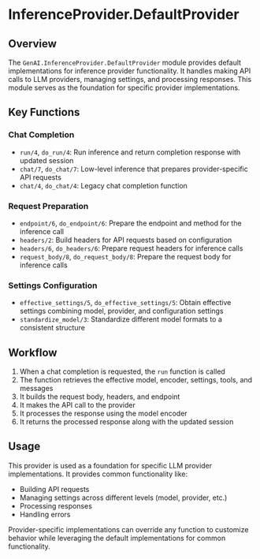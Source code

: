 # InferenceProvider.DefaultProvider

## Overview
The `GenAI.InferenceProvider.DefaultProvider` module provides default implementations for inference provider functionality. It handles making API calls to LLM providers, managing settings, and processing responses. This module serves as the foundation for specific provider implementations.

## Key Functions

### Chat Completion
- `run/4`, `do_run/4`: Run inference and return completion response with updated session
- `chat/7`, `do_chat/7`: Low-level inference that prepares provider-specific API requests
- `chat/4`, `do_chat/4`: Legacy chat completion function 

### Request Preparation
- `endpoint/6`, `do_endpoint/6`: Prepare the endpoint and method for the inference call
- `headers/2`: Build headers for API requests based on configuration
- `headers/6`, `do_headers/6`: Prepare request headers for inference calls
- `request_body/8`, `do_request_body/8`: Prepare the request body for inference calls

### Settings Configuration
- `effective_settings/5`, `do_effective_settings/5`: Obtain effective settings combining model, provider, and configuration settings
- `standardize_model/3`: Standardize different model formats to a consistent structure

## Workflow
1. When a chat completion is requested, the `run` function is called
2. The function retrieves the effective model, encoder, settings, tools, and messages
3. It builds the request body, headers, and endpoint
4. It makes the API call to the provider
5. It processes the response using the model encoder
6. It returns the processed response along with the updated session

## Usage
This provider is used as a foundation for specific LLM provider implementations. It provides common functionality like:
- Building API requests
- Managing settings across different levels (model, provider, etc.)
- Processing responses
- Handling errors

Provider-specific implementations can override any function to customize behavior while leveraging the default implementations for common functionality.